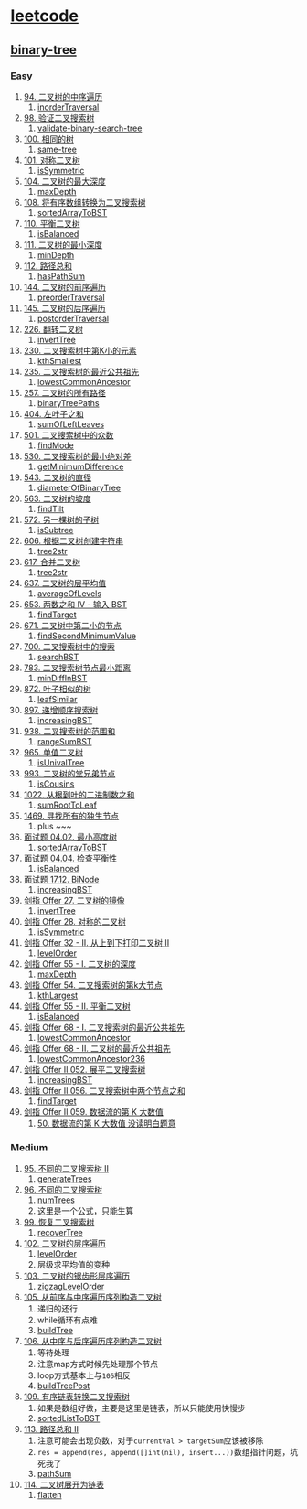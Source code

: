 # [leetcode](https://leetcode-cn.com)

## [binary-tree](https://leetcode-cn.com/tag/binary-tree/problemset/)

### Easy

01. [94. 二叉树的中序遍历](https://leetcode-cn.com/problems/binary-tree-inorder-traversal/)
    01. [inorderTraversal](../binary_tree/inorderTraversal.go)
02. [98. 验证二叉搜索树](https://leetcode-cn.com/problems/validate-binary-search-tree/)
    01. [validate-binary-search-tree](../binary_tree/isValidBST.go)
03. [100. 相同的树](https://leetcode-cn.com/problems/same-tree/)
    01. [same-tree](../binary_tree/isSameTree.go)
04. [101. 对称二叉树](https://leetcode-cn.com/problems/symmetric-tree/submissions/)
    01. [isSymmetric](../binary_tree/isSymmetric.go)
05. [104. 二叉树的最大深度](https://leetcode-cn.com/problems/maximum-depth-of-binary-tree/)
    01. [maxDepth](../binary_tree/maxDepth.go)
06. [108. 将有序数组转换为二叉搜索树](https://leetcode-cn.com/problems/convert-sorted-array-to-binary-search-tree/)
    01. [sortedArrayToBST](../binary_tree/sortedArrayToBST.go)
07. [110. 平衡二叉树](https://leetcode-cn.com/problems/balanced-binary-tree/)
    01. [isBalanced](../binary_tree/isBalanced.go)
08. [111. 二叉树的最小深度](https://leetcode-cn.com/problems/minimum-depth-of-binary-tree/)
    01. [minDepth](../binary_tree/minDepth.go)
09. [112. 路径总和](https://leetcode-cn.com/problems/path-sum/)
    01. [hasPathSum](../binary_tree/hasPathSum.go)
10. [144. 二叉树的前序遍历](https://leetcode-cn.com/problems/binary-tree-preorder-traversal/)
    01. [preorderTraversal](../binary_tree/preorderTraversal.go)
11. [145. 二叉树的后序遍历](https://leetcode-cn.com/problems/binary-tree-postorder-traversal/)
    01. [postorderTraversal](../binary_tree/postorderTraversal.go)
12. [226. 翻转二叉树](https://leetcode-cn.com/problems/invert-binary-tree/)
    01. [invertTree](../binary_tree/invertTree.go)
13. [230. 二叉搜索树中第K小的元素](https://leetcode-cn.com/problems/kth-smallest-element-in-a-bst/)
    01. [kthSmallest](../binary_tree/kthSmallest.go)
14. [235. 二叉搜索树的最近公共祖先](https://leetcode-cn.com/problems/lowest-common-ancestor-of-a-binary-search-tree/)
    01. [lowestCommonAncestor](../binary_tree/lowestCommonAncestor.go)
15. [257. 二叉树的所有路径](https://leetcode-cn.com/problems/binary-tree-paths/)
    01. [binaryTreePaths](../binary_tree/binaryTreePaths.go)
16. [404. 左叶子之和](https://leetcode-cn.com/problems/sum-of-left-leaves/)
    01. [sumOfLeftLeaves](../binary_tree/sumOfLeftLeaves.go)
17. [501. 二叉搜索树中的众数](https://leetcode-cn.com/problems/find-mode-in-binary-search-tree/solution/er-cha-sou-suo-shu-zhong-de-zhong-shu-by-leetcode-/)
    01. [findMode](../binary_tree/findMode.go)
18. [530. 二叉搜索树的最小绝对差](https://leetcode-cn.com/problems/minimum-absolute-difference-in-bst/submissions/)
    01. [getMinimumDifference](../binary_tree/getMinimumDifference.go)
19. [543. 二叉树的直径](https://leetcode-cn.com/problems/diameter-of-binary-tree/solution/er-cha-shu-de-zhi-jing-by-leetcode-solution/)
    01. [diameterOfBinaryTree](../binary_tree/diameterOfBinaryTree.go)
20. [563. 二叉树的坡度](https://leetcode-cn.com/problems/binary-tree-tilt/)
    01. [findTilt](../binary_tree/findTilt.go)
21. [572. 另一棵树的子树](https://leetcode-cn.com/submissions/detail/237716107/)
    01. [isSubtree](../binary_tree/isSubtree.go)
22. [606. 根据二叉树创建字符串](https://leetcode-cn.com/problems/construct-string-from-binary-tree/)
    01. [tree2str](../binary_tree/tree2str.go)
23. [617. 合并二叉树](https://leetcode-cn.com/problems/merge-two-binary-trees/solution/he-bing-er-cha-shu-by-leetcode-solution/)
    01. [tree2str](../binary_tree/mergeTrees.go)
24. [637. 二叉树的层平均值](https://leetcode-cn.com/problems/average-of-levels-in-binary-tree/)
    01. [averageOfLevels](../binary_tree/averageOfLevels.go)
25. [653. 两数之和 IV - 输入 BST](https://leetcode-cn.com/problems/two-sum-iv-input-is-a-bst/solution/liang-shu-zhi-he-iv-by-leetcode/)
    01. [findTarget](../binary_tree/findTarget.go)
26. [671. 二叉树中第二小的节点](https://leetcode-cn.com/problems/second-minimum-node-in-a-binary-tree/solution/er-cha-shu-zhong-di-er-xiao-de-jie-dian-bhxiw/)
    01. [findSecondMinimumValue](../binary_tree/findSecondMinimumValue.go)
27. [700. 二叉搜索树中的搜索](https://leetcode-cn.com/problems/search-in-a-binary-search-tree/)
    01. [searchBST](../binary_tree/searchBST.go)
28. [783. 二叉搜索树节点最小距离](https://leetcode-cn.com/problems/minimum-distance-between-bst-nodes/submissions/)
    01. [minDiffInBST](../binary_tree/minDiffInBST.go)
29. [872. 叶子相似的树](https://leetcode-cn.com/problems/leaf-similar-trees/)
    01. [leafSimilar](../binary_tree/leafSimilar.go)
30. [897. 递增顺序搜索树](https://leetcode-cn.com/problems/increasing-order-search-tree/submissions/)
    01. [increasingBST](../binary_tree/increasingBST.go)
31. [938. 二叉搜索树的范围和](https://leetcode-cn.com/problems/range-sum-of-bst/submissions/)
    01. [rangeSumBST](../binary_tree/rangeSumBST.go)
32. [965. 单值二叉树](https://leetcode-cn.com/problems/univalued-binary-tree/)
    01. [isUnivalTree](../binary_tree/isUnivalTree.go)
33. [993. 二叉树的堂兄弟节点](https://leetcode-cn.com/problems/cousins-in-binary-tree/)
    01. [isCousins](../binary_tree/isCousins.go)
34. [1022. 从根到叶的二进制数之和](https://leetcode-cn.com/problems/sum-of-root-to-leaf-binary-numbers/)
    01. [sumRootToLeaf](../binary_tree/sumRootToLeaf.go)
35. [1469. 寻找所有的独生节点](https://leetcode-cn.com/problems/find-all-the-lonely-nodes/)
    01. plus ~~~
36. [面试题 04.02. 最小高度树](https://leetcode-cn.com/problems/minimum-height-tree-lcci/)
    01. [sortedArrayToBST](../binary_tree/sortedArrayToBST.go)
37. [面试题 04.04. 检查平衡性](https://leetcode-cn.com/problems/check-balance-lcci/)
    01. [isBalanced](../binary_tree/isBalanced.go)
38. [面试题 17.12. BiNode](https://leetcode-cn.com/problems/binode-lcci/)
    01. [increasingBST](../binary_tree/increasingBST.go)
39. [剑指 Offer 27. 二叉树的镜像](https://leetcode-cn.com/problems/er-cha-shu-de-jing-xiang-lcof/)
    01. [invertTree](../binary_tree/invertTree.go)
40. [剑指 Offer 28. 对称的二叉树](https://leetcode-cn.com/problems/dui-cheng-de-er-cha-shu-lcof/)
    01. [isSymmetric](../binary_tree/isSymmetric.go)
41. [剑指 Offer 32 - II. 从上到下打印二叉树 II](https://leetcode-cn.com/problems/cong-shang-dao-xia-da-yin-er-cha-shu-ii-lcof/)
    01. [levelOrder](../binary_tree/levelOrder.go)
42. [剑指 Offer 55 - I. 二叉树的深度](https://leetcode-cn.com/problems/er-cha-shu-de-shen-du-lcof/)
    01. [maxDepth](../binary_tree/maxDepth.go)
43. [剑指 Offer 54. 二叉搜索树的第k大节点](https://leetcode-cn.com/problems/er-cha-sou-suo-shu-de-di-kda-jie-dian-lcof/)
    01. [kthLargest](../binary_tree/kthLargest.go)
44. [剑指 Offer 55 - II. 平衡二叉树](https://leetcode-cn.com/problems/ping-heng-er-cha-shu-lcof/)
    01. [isBalanced](../binary_tree/isBalanced.go)
45. [剑指 Offer 68 - I. 二叉搜索树的最近公共祖先](https://leetcode-cn.com/problems/er-cha-sou-suo-shu-de-zui-jin-gong-gong-zu-xian-lcof/)
    01. [lowestCommonAncestor](../binary_tree/lowestCommonAncestor.go)
46. [剑指 Offer 68 - II. 二叉树的最近公共祖先]()
    01. [lowestCommonAncestor236](../binary_tree/lowestCommonAncestor236.go)
47. [剑指 Offer II 052. 展平二叉搜索树](https://leetcode-cn.com/problems/NYBBNL/)
    01. [increasingBST](../binary_tree/increasingBST.go)
48. [剑指 Offer II 056. 二叉搜索树中两个节点之和](https://leetcode-cn.com/problems/opLdQZ/)
    01. [findTarget](../binary_tree/findTarget.go)
49. [剑指 Offer II 059. 数据流的第 K 大数值](https://leetcode-cn.com/problems/jBjn9C/)
    01. [50. 数据流的第 K 大数值 没读明白题意](.)

### Medium

01. [95. 不同的二叉搜索树 II](https://leetcode-cn.com/problems/unique-binary-search-trees-ii/)
    01. [generateTrees](../binary_tree/generateTrees.go)
02. [96. 不同的二叉搜索树](https://leetcode-cn.com/problems/unique-binary-search-trees/solution/bu-tong-de-er-cha-sou-suo-shu-by-leetcode-solution/)
    01. [numTrees](../binary_tree/numTrees.go)
    02. 这里是一个公式，只能生算
03. [99. 恢复二叉搜索树](https://leetcode-cn.com/problems/recover-binary-search-tree/)
    01. [recoverTree](../binary_tree/recoverTree.go)
04. [102. 二叉树的层序遍历](https://leetcode-cn.com/problems/binary-tree-level-order-traversal/)
    01. [levelOrder](../binary_tree/levelOrder.go)
    02. 层级求平均值的变种
05. [103. 二叉树的锯齿形层序遍历](https://leetcode-cn.com/problems/binary-tree-zigzag-level-order-traversal/)
    01. [zigzagLevelOrder](../binary_tree/zigzagLevelOrder.go)
06. [105. 从前序与中序遍历序列构造二叉树](https://leetcode-cn.com/problems/construct-binary-tree-from-preorder-and-inorder-traversal/)
    01. 递归的还行
    02. while循环有点难
    03. [buildTree](../binary_tree/buildTree.go)
07. [106. 从中序与后序遍历序列构造二叉树](https://leetcode-cn.com/problems/construct-binary-tree-from-inorder-and-postorder-traversal/)
    01. 等待处理
    02. 注意map方式时候先处理那个节点
    03. loop方式基本上与`105`相反
    04. [buildTreePost](../binary_tree/buildTreePost.go)
08. [109. 有序链表转换二叉搜索树](https://leetcode-cn.com/problems/convert-sorted-list-to-binary-search-tree/)
    01. 如果是数组好做，主要是这里是链表，所以只能使用快慢步
    02. [sortedListToBST](../binary_tree/sortedListToBST.go)
09. [113. 路径总和 II](https://leetcode-cn.com/problems/path-sum-ii/)
    01. 注意可能会出现负数，对于`currentVal > targetSum`应该被移除
    02. `res = append(res, append([]int(nil), insert...))`数组指针问题，坑死我了
    03. [pathSum](../binary_tree/pathSum.go)
10. [114. 二叉树展开为链表](https://leetcode-cn.com/problems/flatten-binary-tree-to-linked-list/)
    01. [flatten](../binary_tree/flatten.go)
